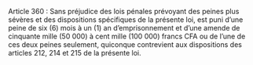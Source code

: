 Article 360 : Sans préjudice des lois pénales prévoyant des peines plus sévères et des dispositions spécifiques de la présente loi, est puni d’une peine de six (6) mois à un (1) an d’emprisonnement et d’une amende de cinquante mille (50 000) à cent mille (100 000) francs CFA ou de l’une de ces deux peines seulement, quiconque contrevient aux dispositions des articles 212, 214 et 215 de la présente loi.